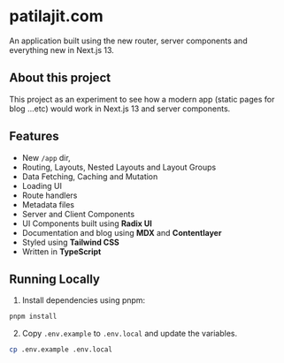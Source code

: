 # patilajit.com

An application built using the new router, server components and everything new in Next.js 13.

## About this project

This project as an experiment to see how a modern app (static pages for blog ...etc) would work in Next.js 13 and server components.

## Features

- New `/app` dir,
- Routing, Layouts, Nested Layouts and Layout Groups
- Data Fetching, Caching and Mutation
- Loading UI
- Route handlers
- Metadata files
- Server and Client Components
- UI Components built using **Radix UI**
- Documentation and blog using **MDX** and **Contentlayer**
- Styled using **Tailwind CSS**
- Written in **TypeScript**

## Running Locally

1. Install dependencies using pnpm:

```sh
pnpm install
```

2. Copy `.env.example` to `.env.local` and update the variables.

```sh
cp .env.example .env.local
```
